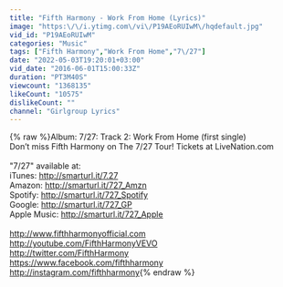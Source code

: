 ```yaml
---
title: "Fifth Harmony - Work From Home (Lyrics)"
image: "https:\/\/i.ytimg.com\/vi\/P19AEoRUIwM\/hqdefault.jpg"
vid_id: "P19AEoRUIwM"
categories: "Music"
tags: ["Fifth Harmony","Work From Home","7\/27"]
date: "2022-05-03T19:20:01+03:00"
vid_date: "2016-06-01T15:00:33Z"
duration: "PT3M40S"
viewcount: "1368135"
likeCount: "10575"
dislikeCount: ""
channel: "Girlgroup Lyrics"
---
```

{% raw %}Album: 7/27: Track 2: Work From Home (first single)<br />Don’t miss Fifth Harmony on The 7/27 Tour! Tickets at LiveNation.com<br /><br />&quot;7/27&quot; available at:<br />iTunes: <a rel="nofollow" target="blank" href="http://smarturl.it/7.27">http://smarturl.it/7.27</a><br />Amazon: <a rel="nofollow" target="blank" href="http://smarturl.it/727_Amzn">http://smarturl.it/727_Amzn</a><br />Spotify: <a rel="nofollow" target="blank" href="http://smarturl.it/727_Spotify">http://smarturl.it/727_Spotify</a><br />Google: <a rel="nofollow" target="blank" href="http://smarturl.it/727_GP">http://smarturl.it/727_GP</a><br />Apple Music: <a rel="nofollow" target="blank" href="http://smarturl.it/727_Apple">http://smarturl.it/727_Apple</a><br /><br /><a rel="nofollow" target="blank" href="http://www.fifthharmonyofficial.com">http://www.fifthharmonyofficial.com</a><br /><a rel="nofollow" target="blank" href="http://youtube.com/FifthHarmonyVEVO">http://youtube.com/FifthHarmonyVEVO</a><br /><a rel="nofollow" target="blank" href="http://twitter.com/FifthHarmony">http://twitter.com/FifthHarmony</a><br /><a rel="nofollow" target="blank" href="https://www.facebook.com/fifthharmony">https://www.facebook.com/fifthharmony</a><br /><a rel="nofollow" target="blank" href="http://instagram.com/fifthharmony">http://instagram.com/fifthharmony</a>{% endraw %}
